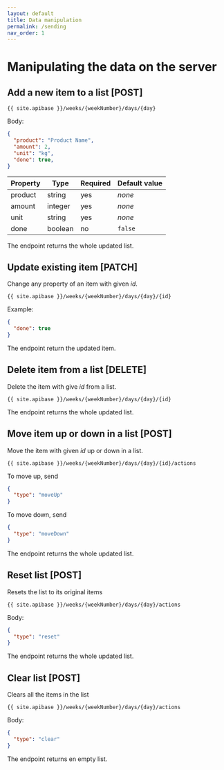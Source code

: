 ```yaml
---
layout: default
title: Data manipulation
permalink: /sending
nav_order: 1
---
```


# Manipulating the data on the server

## Add a new item to a list [POST]

```
{{ site.apibase }}/weeks/{weekNumber}/days/{day}
```

Body:

```json
{
  "product": "Product Name",
  "amount": 2,
  "unit": "kg",
  "done": true,
}
```

| Property | Type    | Required | Default value |
| -------- | ------- | -------- | ------------- |
| product  | string  | yes      | _none_        |
| amount   | integer | yes      | _none_        |
| unit     | string  | yes      | _none_        |
| done     | boolean | no       | `false`       |

The endpoint returns the whole updated list.

## Update existing item [PATCH]

Change any property of an item with given *id*.

```
{{ site.apibase }}/weeks/{weekNumber}/days/{day}/{id}
```

Example:

```json
{
  "done": true
}
```

The endpoint return the updated item.

## Delete item from a list [DELETE]

Delete the item with give *id* from a list.

```
{{ site.apibase }}/weeks/{weekNumber}/days/{day}/{id}
```

The endpoint returns the whole updated list.

## Move item up or down in a list [POST]

Move the item with given *id* up or down in a list.

```
{{ site.apibase }}/weeks/{weekNumber}/days/{day}/{id}/actions
```

To move up, send

```json
{
  "type": "moveUp"
}
```

To move down, send

```json
{
  "type": "moveDown"
}
```

The endpoint returns the whole updated list.

## Reset list [POST]

Resets the list to its original items

```
{{ site.apibase }}/weeks/{weekNumber}/days/{day}/actions
```

Body:

```json
{
  "type": "reset"
}
```

The endpoint returns the whole updated list.

## Clear list [POST]

Clears all the items in the list

```
{{ site.apibase }}/weeks/{weekNumber}/days/{day}/actions
```

Body:

```json
{
  "type": "clear"
}
```

The endpoint returns en empty list.

